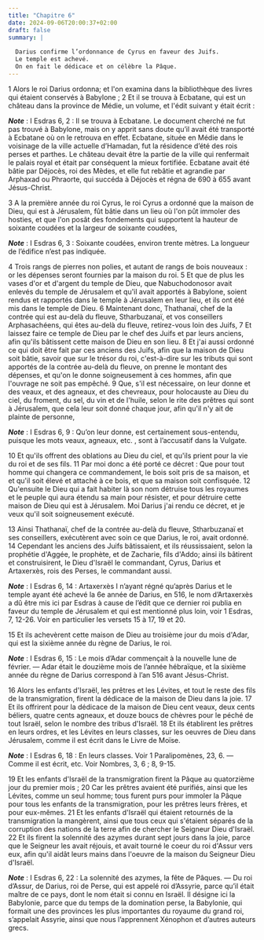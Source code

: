 ```yaml
---
title: "Chapitre 6"
date: 2024-09-06T20:00:37+02:00
draft: false
summary: |
  
  Darius confirme l’ordonnance de Cyrus en faveur des Juifs.
  Le temple est achevé.
  On en fait le dédicace et on célèbre la Pâque.
---
```



1 Alors le roi Darius ordonna; et l'on examina dans la bibliothèque des livres qui étaient conservés à Babylone ; 2 Et il se trouva à Ecbatane, qui est un château dans la province de Médie, un volume, et l'édit suivant y était écrit :

***Note*** :  I Esdras 6, 2 : Il se trouva à Ecbatane. Le document cherché ne fut pas trouvé à Babylone, mais on y apprit sans doute qu’il avait été transporté à Ecbatane où on le retrouva en effet. Ecbatane, située en Médie dans le voisinage de la ville actuelle d’Hamadan, fut la résidence d’été des rois perses et parthes. Le château devait être la partie de la ville qui renfermait le palais royal et était par conséquent la mieux fortifiée. Ecbatane avait été bâtie par Déjocès, roi des Mèdes, et elle fut rebâtie et agrandie par Arphaxad ou Phraorte, qui succéda à Déjocès et régna de 690 à 655 avant Jésus-Christ.


3 A la première année du roi Cyrus, le roi Cyrus a ordonné que la maison de Dieu, qui est à Jérusalem, fût bâtie dans un lieu où l'on pût immoler des hosties, et que l'on posât des fondements qui supportent la hauteur de soixante coudées et la largeur de soixante coudées,

***Note*** :  I Esdras 6, 3 : Soixante coudées, environ trente mètres. La longueur de l’édifice n’est pas indiquée.

4 Trois rangs de pierres non polies, et autant de rangs de bois nouveaux : or les dépenses seront fournies par la maison du roi. 5 Et que de plus les vases d'or et d'argent du temple de Dieu, que Nabuchodonosor avait enlevés du temple de Jérusalem et qu'il avait apportés à Babylone, soient rendus et rapportés dans le temple à Jérusalem en leur lieu, et ils ont été mis dans le temple de Dieu. 6 Maintenant donc, Thathanaï, chef de la contrée qui est au-delà du fleuve, Stharbuzanaï, et vos conseillers Arphasachéens, qui êtes au-delà du fleuve, retirez-vous loin des Juifs, 7 Et laissez faire ce temple de Dieu par le chef des Juifs et par leurs anciens, afin qu'ils bâtissent cette maison de Dieu en son lieu. 8 Et j'ai aussi ordonné ce qui doit être fait par ces anciens des Juifs, afin que la maison de Dieu soit bâtie, savoir que sur le trésor du roi, c'est-à-dire sur les tributs qui sont apportés de la contrée au-delà du fleuve, on prenne le montant des dépenses, et qu'on le donne soigneusement à ces hommes, afin que
l'ouvrage ne soit pas empêché. 9 Que, s'il est nécessaire, on leur donne et des veaux, et des agneaux, et des chevreaux, pour holocauste au Dieu du ciel, du froment, du sel, du vin et de l'huile, selon le rite des prêtres qui sont à Jérusalem, que cela leur soit donné chaque jour, afin qu'il n'y ait de plainte de personne,

***Note*** :  I Esdras 6, 9 : Qu’on leur donne, est certainement sous-entendu, puisque les mots veaux, agneaux, etc. , sont à l’accusatif dans la Vulgate.

10 Et qu'ils offrent des oblations au Dieu du ciel, et qu'ils prient pour la vie du roi et de ses fils. 11 Par moi donc a été porté ce décret : Que pour tout homme qui changera ce commandement, le bois soit pris de sa maison, et et qu'il soit élevé et attaché à ce bois, et que sa maison soit confisquée. 12 Qu'ensuite le Dieu qui a fait habiter là son nom détruise tous les royaumes et le peuple qui aura étendu sa main pour résister, et pour détruire cette maison de Dieu qui est à Jérusalem. Moi Darius j'ai rendu ce décret, et je veux qu'il soit soigneusement exécuté.


13 Ainsi Thathanaï, chef de la contrée au-delà du fleuve, Stharbuzanaï et ses conseillers, exécutèrent avec soin ce que Darius, le roi, avait ordonné. 14 Cependant les anciens des Juifs bâtissaient, et ils réussissaient, selon la prophétie d'Aggée, le prophète, et de Zacharie, fils d'Addo; ainsi ils bâtirent et construisirent, le Dieu d'Israël le commandant, Cyrus, Darius et Artaxerxès, rois des Perses, le commandant aussi.

***Note*** :  I Esdras 6, 14 : Artaxerxès I n’ayant régné qu’après Darius et le temple ayant été achevé la 6e année de Darius, en 516, le nom d’Artaxerxès a dû être mis ici par Esdras à cause de l’édit que ce dernier roi publia en faveur du temple de Jérusalem et qui est mentionné plus loin, voir 1 Esdras, 7, 12-26. Voir en particulier les versets 15 à 17, 19 et 20.

15 Et ils achevèrent cette maison de Dieu au troisième jour du mois d'Adar, qui est la sixième année du règne de Darius, le roi.

***Note*** :  I Esdras 6, 15 : Le mois d’Adar commençait à la nouvelle lune de février. ― Adar était le douzième mois de l’année hébraïque, et la sixième année du règne de Darius correspond à l’an 516 avant Jésus-Christ.


16 Alors les enfants d'Israël, les prêtres et les Lévites, et tout le reste des fils de la transmigration, firent la dédicace de la maison de Dieu dans la joie. 17 Et ils offrirent pour la dédicace de la maison de Dieu cent veaux, deux cents béliers, quatre cents agneaux, et douze boucs de chèvres pour le péché de tout Israël, selon le nombre des tribus d'Israël. 18 Et ils établirent les prêtres en leurs ordres, et les Lévites en leurs classes, sur les oeuvres de Dieu dans Jérusalem, comme il est écrit dans le Livre de Moïse.

***Note*** :  I Esdras 6, 18 : En leurs classes. Voir 1 Paralipomènes, 23, 6. ― Comme il est écrit, etc. Voir Nombres, 3, 6 ; 8, 9-15.


19 Et les enfants d'Israël de la transmigration firent la Pâque au quatorzième jour du premier mois ; 20 Car les prêtres avaient été purifiés, ainsi que les Lévites, comme un seul homme; tous furent purs pour immoler la Pâque pour tous les enfants de la transmigration, pour les prêtres leurs frères, et pour eux-mêmes. 21 Et les enfants d'Israël qui étaient retournés de la transmigration la mangèrent, ainsi que tous ceux qui s'étaient séparés de la corruption des nations de la terre afin de chercher le Seigneur Dieu d'Israël. 22 Et ils firent la solennité des azymes durant sept jours dans la joie, parce que le Seigneur les avait réjouis, et avait tourné le coeur du roi d'Assur vers eux, afin qu'il aidât leurs mains dans l'oeuvre de la maison du Seigneur Dieu d'Israël.

***Note*** :  I Esdras 6, 22 : La solennité des azymes, la fête de Pâques. ― Du roi d’Assur, de Darius, roi de Perse, qui est appelé roi d’Assyrie, parce qu’il était maître de ce pays, dont le nom était si connu en Israël. Il désigne ici la Babylonie, parce que du temps de la domination perse, la Babylonie, qui formait une des provinces les plus importantes du royaume du grand roi, s’appelait Assyrie, ainsi que nous l’apprennent Xénophon et d’autres auteurs grecs.


